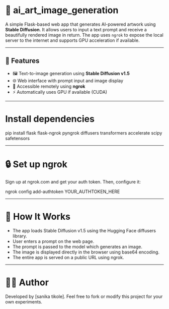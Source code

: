 # 🎨 ai_art_image_generation
A simple Flask-based web app that generates AI-powered artwork using **Stable Diffusion**. It allows users to input a text prompt and receive a beautifully rendered image in return. The app uses `ngrok` to expose the local server to the internet and supports GPU acceleration if available.

---
## 🚀 Features

- 🖼️ Text-to-image generation using **Stable Diffusion v1.5**
- 🌐 Web interface with prompt input and image display
- 🔌 Accessible remotely using **ngrok**
- ⚡ Automatically uses GPU if available (CUDA)

---
# Install dependencies
pip install flask flask-ngrok pyngrok diffusers transformers accelerate scipy safetensors

---
# 🔒 Set up ngrok
Sign up at ngrok.com and get your auth token. Then, configure it:

ngrok config add-authtoken YOUR_AUTHTOKEN_HERE

---
# 🧠 How It Works
- The app loads Stable Diffusion v1.5 using the Hugging Face diffusers library.
- User enters a prompt on the web page.
- The prompt is passed to the model which generates an image.
- The image is displayed directly in the browser using base64 encoding.
- The entire app is served on a public URL using ngrok.

---
# 👨‍💻 Author
Developed by [sanika tikole].
Feel free to fork or modify this project for your own experiments.

